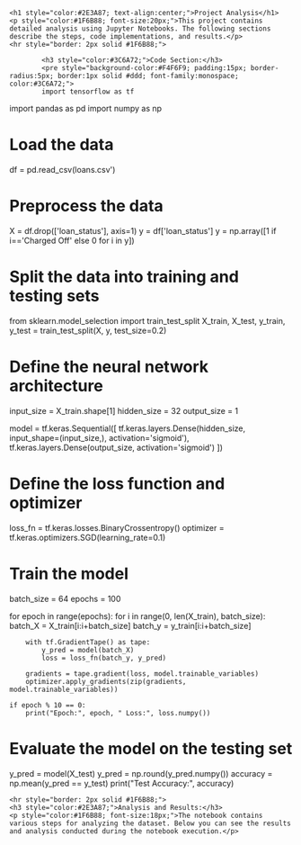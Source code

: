 
    <h1 style="color:#2E3A87; text-align:center;">Project Analysis</h1>
    <p style="color:#1F6B88; font-size:20px;">This project contains detailed analysis using Jupyter Notebooks. The following sections describe the steps, code implementations, and results.</p>
    <hr style="border: 2px solid #1F6B88;">
    
            <h3 style="color:#3C6A72;">Code Section:</h3>
            <pre style="background-color:#F4F6F9; padding:15px; border-radius:5px; border:1px solid #ddd; font-family:monospace; color:#3C6A72;">
            import tensorflow as tf
import pandas as pd
import numpy as np

# Load the data
df = pd.read_csv(loans.csv')

# Preprocess the data
X = df.drop(['loan_status'], axis=1)
y = df['loan_status']
y = np.array([1 if i=='Charged Off' else 0 for i in y])

# Split the data into training and testing sets
from sklearn.model_selection import train_test_split
X_train, X_test, y_train, y_test = train_test_split(X, y, test_size=0.2)

# Define the neural network architecture
input_size = X_train.shape[1]
hidden_size = 32
output_size = 1

model = tf.keras.Sequential([
    tf.keras.layers.Dense(hidden_size, input_shape=(input_size,), activation='sigmoid'),
    tf.keras.layers.Dense(output_size, activation='sigmoid')
])

# Define the loss function and optimizer
loss_fn = tf.keras.losses.BinaryCrossentropy()
optimizer = tf.keras.optimizers.SGD(learning_rate=0.1)

# Train the model
batch_size = 64
epochs = 100

for epoch in range(epochs):
    for i in range(0, len(X_train), batch_size):
        batch_X = X_train[i:i+batch_size]
        batch_y = y_train[i:i+batch_size]
        
        with tf.GradientTape() as tape:
            y_pred = model(batch_X)
            loss = loss_fn(batch_y, y_pred)
        
        gradients = tape.gradient(loss, model.trainable_variables)
        optimizer.apply_gradients(zip(gradients, model.trainable_variables))
    
    if epoch % 10 == 0:
        print("Epoch:", epoch, " Loss:", loss.numpy())

# Evaluate the model on the testing set
y_pred = model(X_test)
y_pred = np.round(y_pred.numpy())
accuracy = np.mean(y_pred == y_test)
print("Test Accuracy:", accuracy)
            </pre>


            
    <hr style="border: 2px solid #1F6B88;">
    <h3 style="color:#2E3A87;">Analysis and Results:</h3>
    <p style="color:#1F6B88; font-size:18px;">The notebook contains various steps for analyzing the dataset. Below you can see the results and analysis conducted during the notebook execution.</p>
    
